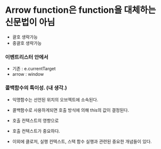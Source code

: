 # Arrow function은 function을 대체하는 신문법이 아님

- 괄호 생략가능
- 중괄호 생략가능

### 이벤트리스터 안에서

- 기존 : e.currentTarget
- arrow : window

### 콜백함수의 특이성. (내 생각.)

- 익명함수는 선언된 위치의 오브젝트에 소속된다.
- 콜백함수로 사용하게되면 호출 방식에 의해 this의 값이 결정된다.
- 호출 컨텍스트의 영향으로

- 호출 컨텍스트가 중요하다.
- 이외에 클로저, 실행 컨텍스트, 스택 함수 실행과 관련된 중요한 개념들이 있다.
